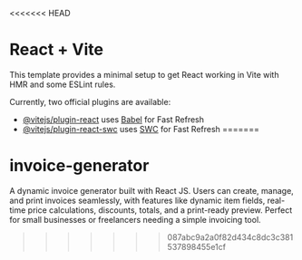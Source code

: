 <<<<<<< HEAD
# React + Vite

This template provides a minimal setup to get React working in Vite with HMR and some ESLint rules.

Currently, two official plugins are available:

- [@vitejs/plugin-react](https://github.com/vitejs/vite-plugin-react/blob/main/packages/plugin-react/README.md) uses [Babel](https://babeljs.io/) for Fast Refresh
- [@vitejs/plugin-react-swc](https://github.com/vitejs/vite-plugin-react-swc) uses [SWC](https://swc.rs/) for Fast Refresh
=======
# invoice-generator
A dynamic invoice generator built with React JS. Users can create, manage, and print invoices seamlessly, with features like dynamic item fields, real-time price calculations, discounts, totals, and a print-ready preview. Perfect for small businesses or freelancers needing a simple invoicing tool.
>>>>>>> 087abc9a2a0f82d434c8dc3c381537898455e1cf
